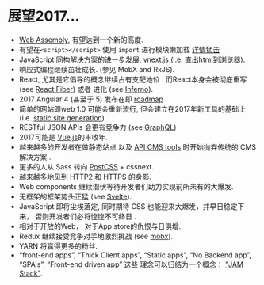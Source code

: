 # 展望2017...

* [Web Assembly](http://webassembly.org/), 有望达到一个新的高度.
* 有望在`<script></script>` 使用 `import` 进行模块懒加载 [详情猛击](https://github.com/tc39/proposal-dynamic-import#example)
* JavaScript 同构解决方案的进一步发展,  [vnext.js (i.e. 直出html到浏览器)](https://github.com/zeit/next.js).
* 响应式编程继续茁壮成长. (参见 MobX and RxJS).
* React, 尤其是它倡导的概念继续占有支配地位 . 而React本身会被彻底重写(see [React Fiber](https://github.com/acdlite/react-fiber-architecture)) 或者 进化 (see [Inferno](https://github.com/infernojs/inferno)).
* 2017 Angular 4 (甚至于 5) 发布在即 [roadmap](https://www.youtube.com/watch?v=aJIMoLgqU_o&feature=youtu.be&t=6m12s)
* 简单的网站即web 1.0 可能会重新流行, 但会建立在2017年新工具的基础上 (i.e. [static site generation](https://github.com/vigetlabs/gulp-starter/tree/blendid))
* RESTful JSON APIs 会更有竞争力 (see [GraphQL](http://graphql.org/))
* 2017可能是 [Vue.js](https://vuejs.org/)的丰收年.
* 越来越多的开发者在做静态站点 以及 [API CMS tools](https://www.google.com/webhp?sourceid=chrome-instant&rlz=1C5CHFA_enUS712US713&ion=1&espv=2&ie=UTF-8#q=api%20cms) 时开始抛弃传统的 CMS 解决方案 .
* 更多的人从 Sass 转向 [PostCSS](http://postcss.org/) + cssnext.
* 越来越多地见到 HTTP2 和 HTTPS 的身影.
* Web components 继续潜伏等待开发者们助力实现前所未有的大爆发.
* 无框架的框架势头正猛 (see [Svelte](https://svelte.technology/blog/frameworks-without-the-framework/)).
* JavaScript 即将尘埃落定, 同时期待 CSS 也能迎来大爆发，并早日稳定下来， 否则开发者们必将惶惶不可终日 .
* 相对于开放的Web， 对于App store的仇恨与日俱增.
* Redux 继续接受竞争对手地激烈挑战 (see [mobx](https://mobx.js.org/)).
* YARN 将赢得更多的粉丝.
* “front-end apps”, “Thick Client apps”, “Static apps”, “No Backend app”, “SPA's”, “Front-end driven app” 这些 理念可以归结为一个概念： ["JAM Stack"](https://jamstack.org/).
